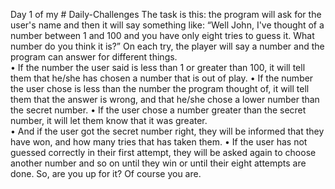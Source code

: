 Day 1 of my # Daily-Challenges
The task is this: the program will ask for the user's name and then it will say something like: “Well John, I've thought of a number between 1 and 100 and you 
have only eight tries to guess it. What number do you think it is?” On each try, the player will say a number and the program can answer for different things.  
•	If the number the user said is less than 1 or greater than 100, it will tell them that he/she has chosen a number that is out of play. 
•	If the number the user chose is less than the number the program thought of, it will tell them that the answer is wrong, and that he/she chose a lower number than the secret number. 
•	If the user chose a number greater than the secret number, it will let them know that it was greater.  
•	And if the user got the secret number right, they will be informed that they have won, and how many tries that has taken them. 
•	If the user has not guessed correctly in their first attempt, they will be asked again to choose another number and so on until they win or until their eight attempts are done. 
So, are you up for it? Of course you are. 

